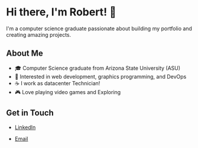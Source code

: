 # Hi there, I'm Robert! 👋

I'm a computer science graduate passionate about building my portfolio and creating amazing projects.

## About Me
- 🎓 Computer Science graduate from Arizona State University (ASU)
- 🌟 Interested in web development, graphics programming, and DevOps
- ☕️ I work as datacenter Technician!
- 🎮 Love playing video games and Exploring

## Get in Touch
- [LinkedIn](https://www.linkedin.com/in/robert-ayala-3178b62a1)

- [Email](mailto:rayala760@gmail.com)

<!---
rayala200/rayala200 is a ✨ special ✨ repository because its `README.md` (this file) appears on your GitHub profile.
You can click the Preview link to take a look at your changes.
--->
